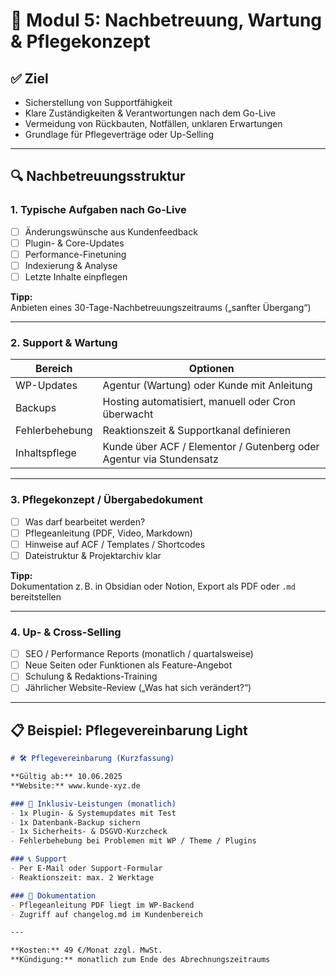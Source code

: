 
# 🔧 Modul 5: Nachbetreuung, Wartung & Pflegekonzept

## ✅ Ziel
- Sicherstellung von Supportfähigkeit
- Klare Zuständigkeiten & Verantwortungen nach dem Go-Live
- Vermeidung von Rückbauten, Notfällen, unklaren Erwartungen
- Grundlage für Pflegeverträge oder Up-Selling

---

## 🔍 Nachbetreuungsstruktur

### 1. Typische Aufgaben nach Go-Live
- [ ] Änderungswünsche aus Kundenfeedback
- [ ] Plugin- & Core-Updates
- [ ] Performance-Finetuning
- [ ] Indexierung & Analyse
- [ ] Letzte Inhalte einpflegen

**Tipp:**  
Anbieten eines 30-Tage-Nachbetreuungszeitraums („sanfter Übergang“)

---

### 2. Support & Wartung

| Bereich               | Optionen                                                             |
|----------------------|----------------------------------------------------------------------|
| WP-Updates           | Agentur (Wartung) oder Kunde mit Anleitung                           |
| Backups              | Hosting automatisiert, manuell oder Cron überwacht                   |
| Fehlerbehebung       | Reaktionszeit & Supportkanal definieren                              |
| Inhaltspflege        | Kunde über ACF / Elementor / Gutenberg oder Agentur via Stundensatz  |

---

### 3. Pflegekonzept / Übergabedokument

- [ ] Was darf bearbeitet werden?
- [ ] Pflegeanleitung (PDF, Video, Markdown)
- [ ] Hinweise auf ACF / Templates / Shortcodes
- [ ] Dateistruktur & Projektarchiv klar

**Tipp:**  
Dokumentation z. B. in Obsidian oder Notion, Export als PDF oder `.md` bereitstellen

---

### 4. Up- & Cross-Selling

- [ ] SEO / Performance Reports (monatlich / quartalsweise)
- [ ] Neue Seiten oder Funktionen als Feature-Angebot
- [ ] Schulung & Redaktions-Training
- [ ] Jährlicher Website-Review („Was hat sich verändert?“)

---

## 📋 Beispiel: Pflegevereinbarung Light

```md
# 🛠 Pflegevereinbarung (Kurzfassung)

**Gültig ab:** 10.06.2025  
**Website:** www.kunde-xyz.de

### 🧩 Inklusiv-Leistungen (monatlich)
- 1x Plugin- & Systemupdates mit Test
- 1x Datenbank-Backup sichern
- 1x Sicherheits- & DSGVO-Kurzcheck
- Fehlerbehebung bei Problemen mit WP / Theme / Plugins

### 📞 Support
- Per E-Mail oder Support-Formular
- Reaktionszeit: max. 2 Werktage

### 📄 Dokumentation
- Pflegeanleitung PDF liegt im WP-Backend
- Zugriff auf changelog.md im Kundenbereich

---

**Kosten:** 49 €/Monat zzgl. MwSt.  
**Kündigung:** monatlich zum Ende des Abrechnungszeitraums
